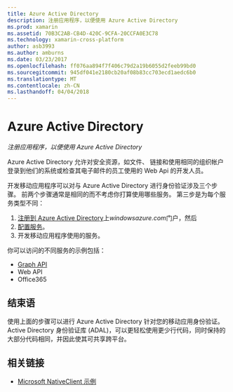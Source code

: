 ```yaml
---
title: Azure Active Directory
description: 注册应用程序，以便使用 Azure Active Directory
ms.prod: xamarin
ms.assetid: 70B3C2AB-CB4D-420C-9CFA-20CCFA0E3C78
ms.technology: xamarin-cross-platform
author: asb3993
ms.author: amburns
ms.date: 03/23/2017
ms.openlocfilehash: ff076aa894f7f406c79d2a19b6055d2feeb99bd0
ms.sourcegitcommit: 945df041e2180cb20af08b83cc703ecd1aedc6b0
ms.translationtype: MT
ms.contentlocale: zh-CN
ms.lasthandoff: 04/04/2018
---
```

# <a name="azure-active-directory"></a>Azure Active Directory

_注册应用程序，以便使用 Azure Active Directory_

Azure Active Directory 允许对安全资源，如文件、 链接和使用相同的组织帐户登录到他们的系统或检查其电子邮件的员工使用的 Web Api 的开发人员。

开发移动应用程序可以对与 Azure Active Directory 进行身份验证涉及三个步骤。
前两个步骤通常是相同的而不考虑你打算使用哪些服务。 第三步是为每个服务类型不同：

  1. [注册到 Azure Active Directory](~/cross-platform/data-cloud/active-directory/get-started/register.md)上*windowsazure.com*门户，然后
  2. [配置服务](~/cross-platform/data-cloud/active-directory/get-started/configure.md)。
  3. 开发移动应用程序使用的服务。

你可以访问的不同服务的示例包括：

- [Graph API](~/cross-platform/data-cloud/active-directory/graph.md)
- Web API
- Office365


## <a name="conclusion"></a>结束语

使用上面的步骤可以进行 Azure Active Directory 针对您的移动应用身份验证。 Active Directory 身份验证库 (ADAL)，可以更轻松使用更少行代码，同时保持的大部分代码相同，并因此使其可共享跨平台。



## <a name="related-links"></a>相关链接

- [Microsoft NativeClient 示例](https://github.com/AzureADSamples/NativeClient-MultiTarget-DotNet)
